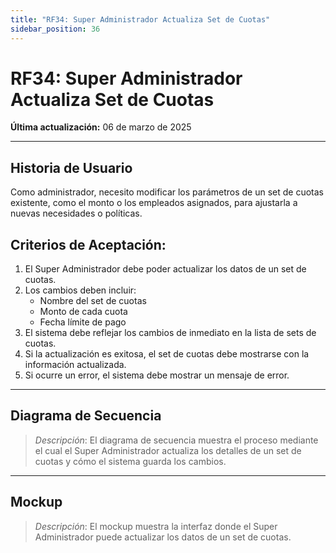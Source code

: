 ```yaml
---
title: "RF34: Super Administrador Actualiza Set de Cuotas"
sidebar_position: 36
---
```


# RF34: Super Administrador Actualiza Set de Cuotas

**Última actualización:** 06 de marzo de 2025

---

## Historia de Usuario

Como administrador, necesito modificar los parámetros de un set de cuotas existente, como el monto o los empleados asignados, para ajustarla a nuevas necesidades o políticas.

## **Criterios de Aceptación:**

1. El Super Administrador debe poder actualizar los datos de un set de cuotas.
2. Los cambios deben incluir:
   - Nombre del set de cuotas
   - Monto de cada cuota
   - Fecha límite de pago
3. El sistema debe reflejar los cambios de inmediato en la lista de sets de cuotas.
4. Si la actualización es exitosa, el set de cuotas debe mostrarse con la información actualizada.
5. Si ocurre un error, el sistema debe mostrar un mensaje de error.

---

## **Diagrama de Secuencia**

> _Descripción_: El diagrama de secuencia muestra el proceso mediante el cual el Super Administrador actualiza los detalles de un set de cuotas y cómo el sistema guarda los cambios.

---

## **Mockup**

> _Descripción_: El mockup muestra la interfaz donde el Super Administrador puede actualizar los datos de un set de cuotas.
